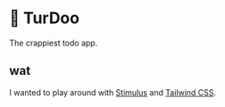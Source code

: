 # 💩 TurDoo

The crappiest todo app.

## wat

I wanted to play around with [Stimulus](https://stimulus.hotwired.dev/) and [Tailwind CSS](https://tailwindcss.com/).
